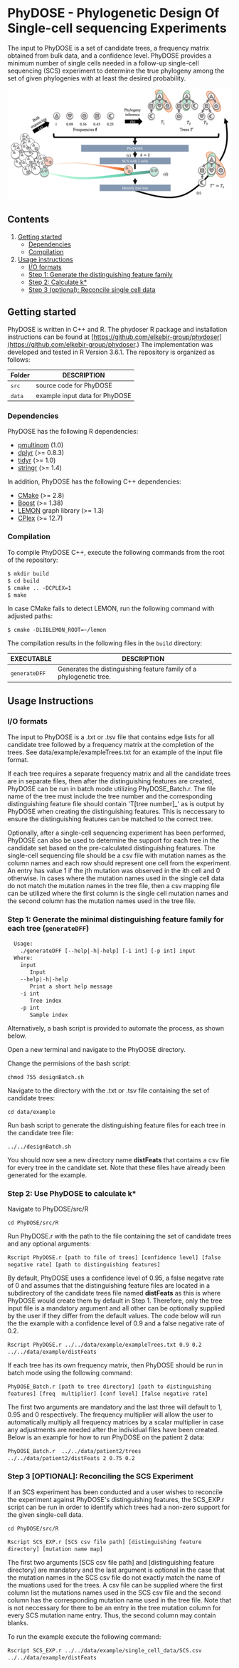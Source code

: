 # PhyDOSE - Phylogenetic Design Of Single-cell sequencing Experiments

The input to PhyDOSE is a set of candidate trees, a frequency matrix obtained from bulk data, and a confidence level. PhyDOSE provides a minimum number of single cells needed in a follow-up single-cell sequencing (SCS) experiment to determine the true phylogeny among the set of given phylogenies with at least the desired probability.

![Overview of PhyDOSE](overview.png)

## Contents

  1. [Getting started](#start)
     * [Dependencies](#dep)
     * [Compilation](#comp)
  2. [Usage instructions](#usage)
     * [I/O formats](#io)
     * [Step 1: Generate the distinguishing feature family](#phi)
     * [Step 2: Calculate k*](#k_star)
     * [Step 3 (optional): Reconcile single cell data](#scs_exp)
     

<a name="start"></a>
## Getting started

PhyDOSE is written in C++ and R. The phydoser R package and installation instructions can be found at [https://github.com/elkebir-group/phydoser](https://github.com/elkebir-group/phydoser.) The implementation was developed and tested in R Version 3.6.1. The repository is organized as follows:

| Folder    | DESCRIPTION                                                  |
| --------- | ------------------------------------------------------------ |
| `src`     | source code for PhyDOSE                                      |
| `data`    | example input data for PhyDOSE                               |


<a name="dep"></a>

### Dependencies   

PhyDOSE has the following R dependencies:

* [pmultinom](https://cran.r-project.org/web/packages/pmultinom/index.html) (1.0)
* [dplyr](https://cran.r-project.org/web/packages/dplyr/index.html) (>= 0.8.3)
* [tidyr](https://cran.r-project.org/web/packages/tidyr/index.html) (>= 1.0)
* [stringr](https://cran.r-project.org/web/packages/stringr/index.html) (>= 1.4)

In addition, PhyDOSE has the following C++ dependencies:

* [CMake](http://www.cmake.org/) (>= 2.8)
* [Boost](http://www.boost.org) (>= 1.38)
* [LEMON](http://lemon.cs.elte.hu/trac/lemon) graph library (>= 1.3)
* [CPlex](https://www.ibm.com/analytics/data-science/prescriptive-analytics/cplex-optimizer) (>= 12.7)

<a name="comp"></a>
### Compilation

To compile PhyDOSE C++, execute the following commands from the root of the repository:

    $ mkdir build
    $ cd build
    $ cmake .. -DCPLEX=1
    $ make 

In case CMake fails to detect LEMON, run the following command with adjusted paths:

    $ cmake -DLIBLEMON_ROOT=~/lemon 

The compilation results in the following files in the `build` directory:

EXECUTABLE | DESCRIPTION
-----------|-------------
`generateDFF`   | Generates the distinguishing feature family of a phylogenetic tree.

<a name="usage"></a>
## Usage Instructions

<a name="io"></a>
### I/O formats
The input to PhyDOSE is a .txt or .tsv file that contains edge lists for all candidate tree followed by a frequency matrix at the completion of the trees. See data/example/exampleTrees.txt for an example of the input file format. 

If each tree requires a separate frequency matrix and all the candidate trees are in separate files, then after the distinguishing features are created, PhyDOSE can be run in batch mode utilizing PhyDOSE_Batch.r. The file name of the tree must include the tree number and the corresponding distinguishing feature file should contain 'T[tree number]_' as is output by PhyDOSE when creating the distinguishing features. This is neccessary to ensure the distinguishing features can be matched to the correct tree. 

Optionally, after a single-cell sequencing experiment has been performed, PhyDOSE can also be used to determine the support for each tree in the candidate set based on the pre-calculated distinguishing features. The single-cell sequencing file should be a csv file with mutation names as the column names and each row should represent one cell from the experiment. An entry has value 1 if the jth mutation was observed in the ith cell and 0 otherwise. In cases where the mutation names used in the single cell data do not match the mutation names in the tree file, then a csv mapping file can be utilized where the first column is the single cell mutation names and the second column has the mutation names used in the tree file.

<a name="phi"></a>
### Step 1: Generate the minimal distinguishing feature family for each tree (`generateDFF`)

```
  Usage: 
    ./generateDFF [--help|-h|-help] [-i int] [-p int] input
  Where:
    input
       Input
    --help|-h|-help
       Print a short help message
    -i int
       Tree index
    -p int
       Sample index
```
Alternatively, a bash script is provided to automate the process, as shown below.

Open a new terminal and navigate to the PhyDOSE directory.

Change the permisions of the bash script:
```
chmod 755 designBatch.sh
```
Navigate to the directory with the .txt or .tsv file containing the set of candidate trees:

```
cd data/example
```

Run bash script to generate the distinguishing feature files for each tree in the candidate tree file:
```
../../designBatch.sh

```
You should now see a new directory name **distFeats** that contains a csv file for every tree in the candidate set. Note that these files have already been generated for the example. 


<a name="k_star"></a>
### Step 2: Use PhyDOSE to calculate k* 

Navigate to PhyDOSE/src/R

```
cd PhyDOSE/src/R
```
Run PhyDOSE.r with the path to the file containing the set of candidate trees and any optional arguments:

```
Rscript PhyDOSE.r [path to file of trees] [confidence level] [false negative rate] [path to distinguishing features]
```

By default, PhyDOSE uses a confidence level of 0.95, a false negatve rate of 0 and assumes that the distinguishing feature files are located in a subdirectory of the candidate trees file named **distFeats** as this is where PhyDOSE would create them by default in Step 1. 
Therefore, only the tree input file is a mandatory argument and all other can be optionally supplied by the user if they differ from the default values. The code below will run the the example with a confidence level of 0.9 and a false negative rate of 0.2.

```
Rscript PhyDOSE.r ../../data/example/exampleTrees.txt 0.9 0.2 ../../data/example/distFeats
```

If each tree has its own frequency matrix, then PhyDOSE should be run in batch mode using the following command:

```
PhyDOSE_Batch.r [path to tree directory] [path to distinguishing features] [freq  multiplier] [conf level] [false negative rate]
```
The first two arguments are mandatory and the last three will default to 1, 0.95 and 0 respectively. The frequency multiplier will allow the user to automatically multiply all frequency matrices by a scalar multiplier in case any adjustments are needed after the individual files have been created.  Below is an example for how to run PhyDOSE on the patient 2 data:

```
PhyDOSE_Batch.r  ../../data/patient2/trees ../../data/patient2/distFeats 2 0.75 0.2
```
<a name="scs_exp"></a>
### Step 3 [OPTIONAL]: Reconciling the SCS Experiment
If an SCS experiment has been conducted and a user wishes to reconcile the experiment against PhyDOSE's distinguishing features, the SCS_EXP.r script can be run in order to identify which trees had a non-zero support for the given single-cell data. 

```
cd PhyDOSE/src/R
```


```
Rscript SCS_EXP.r [SCS csv file path] [distinguishing feature directory] [mutation name map]
```

The first two arguments [SCS csv file path] and [distinguishing feature directory] are mandatory and the last argument is optional in the case that the mutation names in the SCS csv file do not exactly match the name of the muations used for the trees. A csv file can be supplied where the first column list the mutations names used in the SCS csv file and the second column has the corresponding mutation name used in the tree file. Note that is not neccessary for there to be an entry in the tree mutation column for every SCS mutation name entry. Thus, the second column may contain blanks. 

To run the example execute the following command:

```
Rscript SCS_EXP.r ../../data/example/single_cell_data/SCS.csv  ../../data/example/distFeats
```
